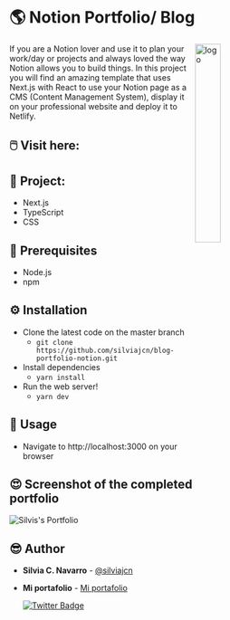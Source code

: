 # 🌎 Notion Portfolio/ Blog

<img width="30%" align="right" style="margin-right:5%" alt="logo" src="https://res.cloudinary.com/silviajcn/image/upload/v1685229364/PRACTICAS/Varios/Notion-logo.svg_cwb2fq.png" />

If you are a Notion lover and use it to plan your work/day or projects and always loved the way Notion allows you to build things. In this project you will find an amazing template that uses Next.js with React to use your Notion page as a CMS (Content Management System), display it on your professional website and deploy it to Netlify.


## 🖱️ Visit here:



## 📁 Project:

- Next.js
- TypeScript
- CSS

## 💼 Prerequisites

* Node.js
* npm

## ⚙️ Installation

* Clone the latest code on the master branch
    * ```git clone https://github.com/silviajcn/blog-portfolio-notion.git```
* Install dependencies
    * ```yarn install```
* Run the web server!
    * ```yarn dev```

## 🎈 Usage

* Navigate to http://localhost:3000 on your browser

## 😍 Screenshot of the completed portfolio

![Silvis's Portfolio](https://res.cloudinary.com/silviajcn/image/upload/v1685229439/PRACTICAS/Varios/Screenshot_2023-05-27_181656_iplatz.png)

## 😎 Author

* **Silvia C. Navarro**  - [@silviajcn](https://github.com/silviajcn)
* **Mi portafolio** - [Mi portafolio](https://silviajcn.vercel.app/)

    [![Twitter Badge](https://img.shields.io/badge/-@lectoramigrante-1ca0f1?style=flat&labelColor=1ca0f1&logo=twitter&logoColor=white&link=https://twitter.com/lectoramigrante)](https://twitter.com/lectoramigrante)
